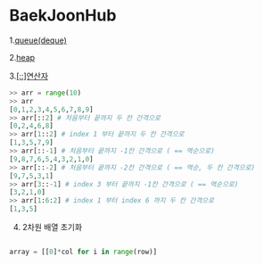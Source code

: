 # BaekJoonHub

1.[queue(deque)](https://www.daleseo.com/python-queue/)


2.[heap](https://www.daleseo.com/python-heapq/)

3.[[::]연산자](https://blog.wonkyunglee.io/3)
~~~python
>> arr = range(10)
>> arr
[0,1,2,3,4,5,6,7,8,9]
>> arr[::2] # 처음부터 끝까지 두 칸 간격으로
[0,2,4,6,8]
>> arr[1::2] # index 1 부터 끝까지 두 칸 간격으로
[1,3,5,7,9]
>> arr[::-1] # 처음부터 끝까지 -1칸 간격으로 ( == 역순으로)
[9,8,7,6,5,4,3,2,1,0]
>> arr[::-2] # 처음부터 끝까지 -2칸 간격으로 ( == 역순, 두 칸 간격으로)
[9,7,5,3,1]
>> arr[3::-1] # index 3 부터 끝까지 -1칸 간격으로 ( == 역순으로)
[3,2,1,0]
>> arr[1:6:2] # index 1 부터 index 6 까지 두 칸 간격으로
[1,3,5]

~~~
4. 2차원 배열 초기화
~~~python

array = [[0]*col for i in range(row)]

~~~
